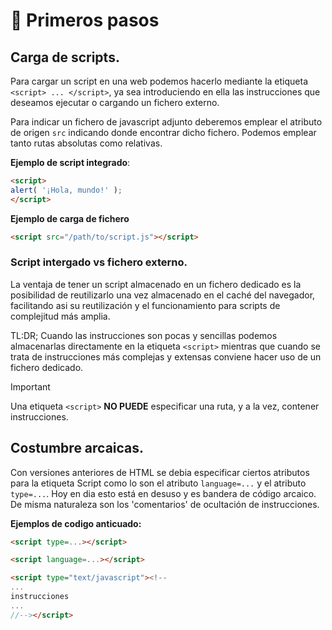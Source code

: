 # :pushpin: Primeros pasos

## Carga de scripts.
Para cargar un script en una web podemos hacerlo mediante la etiqueta `<script> ... </script>`, ya sea introduciendo en ella las instrucciones que deseamos ejecutar o cargando un fichero externo.

Para indicar un fichero de javascript adjunto deberemos emplear el atributo de origen `src` indicando donde encontrar dicho fichero. Podemos emplear tanto rutas absolutas como relativas.

**Ejemplo de script integrado**:
```html
<script>
alert( '¡Hola, mundo!' );
</script>
```

**Ejemplo de carga de fichero**
```html
<script src="/path/to/script.js"></script>
```

### Script intergado vs fichero externo.
La ventaja de tener un script almacenado en un fichero dedicado es la posibilidad de reutilizarlo una vez almacenado en el caché del navegador, facilitando asi su reutilización y el funcionamiento para scripts de complejitud más amplia. 
  
TL:DR; Cuando las instrucciones son pocas y sencillas podemos almacenarlas directamente en la etiqueta `<script>` mientras que cuando se trata de instrucciones más complejas y extensas conviene hacer uso de un fichero dedicado. 

>[!IMPORTANT]
> Una etiqueta `<script>` **NO PUEDE** especificar una ruta, y a la vez, contener instrucciones. 


## Costumbre arcaicas.
Con versiones anteriores de HTML se debia especificar ciertos atributos para la etiqueta Script como lo son el atributo `language=...` y el atributo `type=...`. Hoy en dia esto está en desuso y es bandera de código arcaico. De misma naturaleza son los 'comentarios' de ocultación de instrucciones.

**Ejemplos de codigo anticuado:**
```html
<script type=...></script>

<script language=...></script>

<script type="text/javascript"><!--
...
instrucciones
...
//--></script>
```

